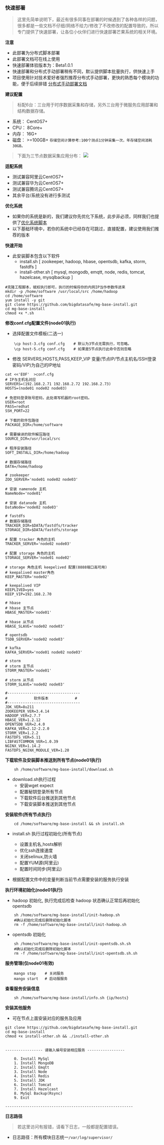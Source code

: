 ### 快速部署

>这里先简单说明下，最近有很多同事在部署的时候遇到了各种各样的问题，很多都是一些文档不仔细/网络不给力/修改了不改修改的配置导致的，所以专门提供了快速部署，让各位小伙伴们进行快速部署芒果系统的相关环境。


**注意**

- 此部署为分布式脚本部署
- 此部署文档可在线上使用
- 快速部署体验版本为：Beta1.0.1
- 快速部署和分布式手动部署稍有不同，默认提供脚本批量执行，供快速上手
- 项目使用针对技术爱好者强烈推荐分布式手动部署，更快的熟悉每个模块的功能，便于后续排错 [分布式手动部署文档](https://mgdatastorm.readthedocs.io/zh_CN/latest/install/distributed_install.html)


**建议配置**
> 标配6台：三台用于时序数据采集和存储，另外三台用于微服务应用部署和结构数据存储。
- 系统： CentOS7+
- CPU：  8Core+
- 内存：  16G+
- 磁盘：  >=100GB+ `存储空间计算参考:100个测点1分钟采集一次，年存储空间消耗30GB。`
> 下面为三节点数据采集应用分布：
![](./image/host-3.png)

**适配系统**
- 测试兼容阿里云CentOS7+
- 测试兼容华为云CentOS7+
- 测试兼容腾讯云CentOS7+
- 其余平台/系统没有进行多测试


**优化系统**

- 如果你的系统是新的，我们建议你先优化下系统，此步非必须，同样我们也提供了[优化系统脚本](https://github.com/bigdatasafe/mgdatastorm/blob/master/script/system_init_v1.sh)
- 以下基础环境中，若你的系统中已经存在可跳过，直接配置，建议使用我们推荐的版本

**快速开始**

- 此安装脚本包含以下软件
  - install.sh [ zookeeper, hadoop, hbase, opentsdb, kafka, storm, fastdfs ]
  - install-other.sh [ mysql, mongodb, emqtt, node, redis, tomcat, hazelcase, mysqlbackup ]


```shell  
#克隆工程脚本，赋权执行即可，执行的时候将你的内网IP当作参数传进来
mkdir -p /home/software /usr/local/src /home/hadoop
cd /home/software
yum install -y git
git clone https://github.com/bigdatasafe/mg-base-install.git
cd mg-base-install
chmod +x *.sh
```  

**修改conf.cfg配置文件(node01执行)**

- 选择配置文件模板(二选一)
```shell
    \cp host-3.cfg conf.cfg    # 默认为3节点无需执行，可忽略。
    \cp host-5.cfg conf.cfg    # 如果是5节点执行此命令否则忽略
```
- 修改 SERVERS,HOSTS,PASS,KEEP_VIP 变量(节点IP/节点主机名/SSH登录密码/VIP)为自己的IP地址

```shell
cat <<'EOF'  >conf.cfg
# IP与主机名对应
SERVERS=(192.168.2.71 192.168.2.72 192.168.2.73)
HOSTS=(node01 node02 node03)

# 免密码登录账号密码，此处填写机器的root密码。
USER=root
PASS=redhat
SSH_PORT=22

# 下载的软件包路径
PACKAGE_DIR=/home/software

# 需要编译的软件解压路径
SOURCE_DIR=/usr/local/src

# 程序安装路径
SOFT_INSTALL_DIR=/home/hadoop

# 数据存储路径
DATA=/home/hadoop

# zookeeper
ZOO_SERVER='node01 node02 node03'

# 安装 namenode 主机
NameNode='node01'

# 安装 datanode 主机
DataNode='node02 node03'

# fastdfs
# 数据存储路径
TRACKER_DIR=$DATA/fastdfs/tracker
STORAGE_DIR=$DATA/fastdfs/storage

# 配置 tracker 角色的主机
TRACKER_SERVER='node02 node03'

# 配置 storage 角色的主机
STORAGE_SERVER='node01 node02'

# storage 角色主机 keepelived 配置(8888端口高可用)
# keepalived master角色
KEEP_MASTER='node02'

# keepalived VIP
KEEPLIVED=yes
KEEP_VIP=192.168.2.70

# hbase 
# hbase 主节点
HBASE_MASTER='node01'

# hbase 从节点
HBASE_SLAVE='node02 node03'

# opentsdb
TSDB_SERVER='node02 node03'

# kafka
KAFKA_SERVER='node01 node02 node03'

# storm
# storm 主节点
STORM_MASTER='node01'

# storm 从节点
STORM_SLAVE='node02 node03'

#---------------------------------
#            软件版本            #
#---------------------------------
JDK_VER=8u211
ZOOKEEPER_VER=3.4.14
HADOOP_VER=2.7.7
HBASE_VER=1.2.12
OPENTSDB_VER=2.4.0
KAFKA_VER=2.12-2.2.0
STORM_VER=1.2.2
FASTDFS_VER=5.11
LIBFASTCOMMON_VER=1.0.39
NGINX_VER=1.14.2
FASTDFS_NGINX_MODULE_VER=1.20
```

**下载软件及安装脚本推送到所有节点(node01执行)**
```shell
    sh /home/software/mg-base-install/download.sh
```

- download.sh执行过程
   - 安装wget expect
   - 配置秘钥登录所有节点
   - 下载软件后台推送到其他节点
   - 下载安装脚本推送到其他节点

**安装软件(所有节点执行)**
```shell
    cd /home/software/mg-base-install && sh install.sh
```

- install.sh 执行过程初始化(所有节点)
   - 设置主机名,hosts解析
   - 优化ssh连接速度
   - 关闭selinux,防火墙
   - 配置YUM源(阿里云)
   - 配置时间同步(阿里云)

- 根据配置文件中的变量判断当前节点需要安装的服务执行安装

**执行环境初始化(node01执行)**

- hadoop 初始化, 执行完成后检查 hadoop 状态确认正常后再初始化 opentsdb
```shell
    sh /home/software/mg-base-install/init-hadoop.sh 
    #确认初始化完成后删除初始化脚本
    rm -f /home/software/mg-base-install/init-hadoop.sh
```
- opentsdb 初始化
```shell
    sh /home/software/mg-base-install/init-opentsdb.sh.sh    
    #确认初始化完成后删除初始化脚本
    rm -f /home/software/mg-base-install/init-opentsdb.sh.sh
```
**服务管理(仅node01有效)**
```shell
    mango stop    # 关闭服务
    mango start   # 启动服服务
```
**查看服务安装信息**
```shell
    sh /home/software/mg-base-install/info.sh {ip/hosts}
```
**安装其他服务**
- 可在节点上面安装对应的服务及应用
```shell
git clone https://github.com/bigdatasafe/mg-base-install.git
cd mg-base-install
chmod +x install-other.sh && ./install-other.sh


----------------- 请输入编号安装相应服务 -----------------

    0. Install MySql
    1. Install MongoDB
    2. Install Emqtt
    3. Install Node
    4. Install Redis
    5. Install JDK
    6. Install Tomcat
    7. Install Hazelcast
    8. MySql Backup(Rsync)
    9. Exit

----------------------------------------------------------
```

**日志路径**

> 若这里访问有报错，请看下日志，一般都是配置错误。
- 日志路径：所有模块日志统一`/var/log/supervisor/`